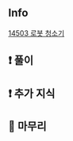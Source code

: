 ## Info

<a href="https://www.acmicpc.net/problem/14503" rel="nofollow">14503 로봇 청소기</a>

## ❗ 풀이


## ❗ 추가 지식


## 🙂 마무리

